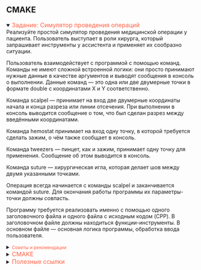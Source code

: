## CMAKE

<details open>
<summary><span style="color: Tomato; font-size: 16px">Задание: Симулятор проведения операций</span></summary>
Реализуйте простой симулятор проведения медицинской операции у пациента. 
Пользователь выступает в роли хирурга, который запрашивает инструменты у ассистента 
и применяет их сообразно ситуации.

Пользователь взаимодействует с программой с помощью команд.
Команды не имеют сложной встроенной логики: они просто принимают нужные данные в качестве аргументов
и выводят сообщения в консоль о выполнении.
Данные команд — это одна или две двумерные точки в формате double с координатами X и Y соответственно.

Команда scalpel — принимает на вход две двумерные координаты начала и конца разреза или линии отсечения.
При выполнении в консоль выводится сообщение о том, что был сделан разрез между введёнными координатами.

Команда hemostat принимает на вход одну точку, в которой требуется сделать зажим, о чём также сообщает в консоль.

Команда tweezers — пинцет, как и зажим, принимает одну точку для применения. Сообщение об этом выводится в консоль.

Команда suture — хирургическая игла, которая делает шов между двумя указанными точками.

Операция всегда начинается с команды scalpel и заканчивается командой suture.
Для окончания работы программы их параметры-точки должны совпасть.

Программу требуется реализовать именно с помощью одного заголовочного файла и
одного файла с исходным кодом (CPP).
В заголовочном файле должны находиться функции-инструменты.
В основном файле — основная логика программы, обработка ввода пользователя.

<details><summary>
<span style="color:tomato; font-size: 12px">Советы и рекомендации</span></summary>
Создайте структуру с типом двумерной координаты (точки) вместе
с набором функций для ввода этой координаты из консоли,
её вывода в консоль и сравнения на предмет равенства.
Для этих целей удобнее всего создать ещё один заголовочный файл.

Обратите внимание на порядок команд.

Заголовочные файлы с расширением `.h` следует расположить в папке `include`.
Файлы исходного кода с расширением `.cpp` — в папке `src`.
</details>
</details>

<details>
<summary><span style="color: Tomato; font-size: 16px">CMAKE</span></summary>

<details>
<summary><span style="color: Tomato; font-size: 12px">Базовый:</span></summary>

Нужен для правильного склеивания файлов.

В корне создаётся основной файл CMakeLists.txt:

```cmake
cmake_minimum_required(VERSION 3.25)
project(FirstApp VERSION 1.0)

set(CMAKE_CXX_STANDARD 17)

add_executable(FirstApp src/main.cpp)
```

`cmake_minimum_required` - указывается версия линкера cmake, который может разобрать файл

`project` - указывается наименование проекта; версия (мажорная_часть.минорная_часть.патч)

`set(CMAKE_CXX_STANDARD 17)` - даёт информацию, на какой версии компилятора собирается проект

`set` - создает переменные

`set(PROGRAM_PATH ${CMAKE_SOURCE_DIR}/include)` - создает пользовательскую переменную PROGRAM_PATH,
которая представляет путь до папки include
(если заголовочные файлы были перенесены или созданы в папке src).
Наименование может быть любым.

`CMAKE_SOURCE_DIR` - это предопределенная переменная, которая содержит путь к исходному каталогу верхнего уровня.

`add_executable` - первое наименование - это будет имя исполняемого файла. 
Последующие наименования - это то, из чего будет получаться исполняемый файл.

`target_include_directories` - нужен для подключения к проекту заголовочных файлов.
Для этого указываем наименование проекта, уровень доступа к нему (PUBLIC) и путь до папки include

`add_subdirectory` - добавляет в каталог поддиректории. 
В качестве аргумента получает папку с исполняемыми файлами
(если они были перенесены или созданы в папке src)

</details>
<details>
<summary><span style="color: Tomato; font-size: 12px">Вложенные CMAKE:</span></summary>

Проект может быть достаточно большим. 
Чтобы сделать проект масштабируемым и легко сопровождаемым, 
нужно разнести компоненты по соответствующим директориям. 
Заголовочные файлы переносятся в директорию include, а все исполняемые - в директорию src.

Например, в src будут находиться main.cpp и my_file.cpp (файл с различными функциями). 
А в include - my_file.h. В нём будут расположены объявления к my_file.cpp.

Тогда в include/my_file.h, для того, чтобы он в процессе линковки включался лишь один раз, в самом начале объявим:

```c++
#pragma once 
// Далее: перечисляем все необходимые зависимости, если они необходимы. Типа:
// #include<имя>

// объявляем различные функции. Что-то типа:
// void firsFunc(int argA, int argB);
```

Теперь в исполняемом файле (my_file.cpp и main.cpp) укажем путь до заголовка:

```c++
#include "../include/my_math.h"

// Далее: обычное содержание исполняемого файла
```
Для линтера, в `add_executable`, перечисляем все необходимые пути. 
И добавить команду `target_include_directories`, которая добавляет к exe-файлу указанные директории:

```cmake
cmake_minimum_required(VERSION 3.25)
project(25_4_1 VERSION 1.0)

set(CMAKE_CXX_STANDARD 17)

add_executable(FirstApp main.cpp ../include/my_math.h my_math.cpp)
target_include_directories(FirstApp PUBLIC include)
```
Теперь файлы понимают, где получать информацию.

---

Можно создать не только основной CMakeLists.txt, но и вложенные. 
Это упростит сопровождение проекта. 

В папке `src` создадим CMakeLists. 
В `add_executable` перечислим все зависимые файлы. 
А в `target_include_directories` добавим путь до корневой папки:

```cmake
cmake_minimum_required(VERSION 3.24)

add_executable(FirstApp main.cpp ${CMAKE_SOURCE_DIR}/include/my_math.h my_math.cpp)
target_include_directories(FirstApp PUBLIC ${CMAKE_SOURCE_DIR}/include)
```
Можно здесь же создать свою переменную и передать в неё повторяющийся код:

```cmake
cmake_minimum_required(VERSION 3.24)

set(MAIN_PATH ${CMAKE_SOURCE_DIR}/include)

add_executable(FirstApp main.cpp ${MAIN_PATH}/my_math.h my_math.cpp)
target_include_directories(FirstApp PUBLIC ${MAIN_PATH})
```
В главном же передадим инструкцию в add_subdirectory. Это позволит связать основной и зависимый CMakeLists:

```cmake
cmake_minimum_required(VERSION 3.24)
project(FirstApp VERSION 1.0)

set(CMAKE_CXX_STANDARD 17)

add_subdirectory(src)
```

Для лучшей читаемости, можно перенести `set(MAIN_PATH ${CMAKE_SOURCE_DIR}/include)` в заголовочный CMakeLists. 
В итоге весь код будет выглядеть так:

```cmake
#Основной cmake
cmake_minimum_required(VERSION 3.24)
project(FirstApp VERSION 1.0)

set(CMAKE_CXX_STANDARD 17)
set(MAIN_PATH ${CMAKE_SOURCE_DIR}/include)

add_subdirectory(src)
```
```cmake
#Вложенный cmake
cmake_minimum_required(VERSION 3.24)

add_executable(FirstApp main.cpp ${MAIN_PATH}/my_math.h my_math.cpp)
target_include_directories(FirstApp PUBLIC ${MAIN_PATH})
```
</details>
</details>
<details>
<summary><span style="color: Tomato; font-size: 16px">Полезные ссылки</span></summary>
[Определение функций-членов вне определения класса](https://radioprog.ru/post/1227)

</details>
